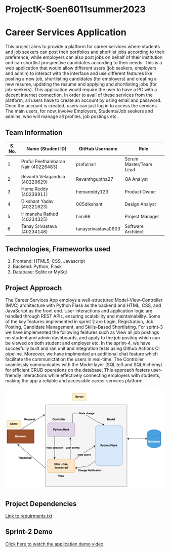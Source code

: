 # ProjectK-Soen6011summer2023

# Career Services Application
This project aims to provide a platform for career services where students and job seekers can post their portfolios and shortlist jobs according to their preference, while employers can also post jobs on behalf of their institution and can shortlist prospective candidates according to their needs. This is a web application that would allow different users (job seekers, employers and admin) to interact with the interface and use different features like posting a new job, shortlisting candidates (for employers) and creating a new resume, updating the resume and applying and shortlisting jobs (for job-seekers). This application would require the user to have a PC with a decent internet connection. In order to avail of these services from the platform, all users have to create an account by using email and password. Once the account is created, users can just log in to access the services. The main users, for now, involve Employers, Students/Job seekers and admins, who will manage all profiles, job postings etc. 


## Team Information
| S. No. | Name (Student ID) | GitHub Username | Role |
|--------------------------------------------------------------|-------------------------------------------------------------------------|---------------------------------------------------------------------------------------------------------|--------------|
| 1 | Praful Peethambaran Nair (40226483) | prafulnair | Scrum Master/Team Lead |
| 2 | Revanth Velagandula (40229629) | Revanthguptha27 | QA Analyst |
| 3 | Hema Reddy (40236911) | hemareddy123 | Product Owner  |
| 4 |Dikshant Yadav (40221623)  | 005dikshant | Design Analyst |
| 5 | Himanshu Rathod (40234325) | himi98 | Project Manager |
| 6 | Tanay Srivastava (40234148) | tanaysrivastava0903 | Software Architect |


## Technologies, Frameworks used
1. Frontend: HTML5, CSS, Javascript
2. Backend: Python, Flask
3. Database: Sqlite or MySql

## Project Approach
The Career Services App employs a well-structured Model-View-Controller (MVC) architecture with Python Flask as the backend and HTML, CSS, and JavaScript as the front end. User interactions and application logic are handled through REST APIs, ensuring scalability and maintainability. Some of the key features implemented in sprint 2 are Login, Registration, Job Posting, Candidate Management, and Skills-Based Shortlisting. For sprint-3 we have implemented the following features such as View all job postings on student and admin dashboards, and apply to the job posting which can be viewed on both student and employer etc. In the sprint-4, we have succesfully built and ran unit and integration tests using Github Actions CI pipeline. Moreover, we have implmented an additional chat feature which facilitate the communictation the users in real-time. The Controller seamlessly communicates with the Model layer (SQLite3 and SQLAlchemy) for efficient CRUD operations on the database. This approach fosters user-friendly interactions while effectively connecting employers with students, making the app a reliable and accessible career services platform.

![MVC Project Architecture](Screenshot%202023-08-09%20at%2010.45.46%20PM.png)

## Project Dependencies
[Link to requirments.txt](Sprint%204/requirements.txt)

## Sprint-2 Demo
[Click here to watch the application demo video](https://drive.google.com/drive/folders/1bHFQGDVLoLihGXm1B6A-cowelctm7CRo?usp=sharing)



